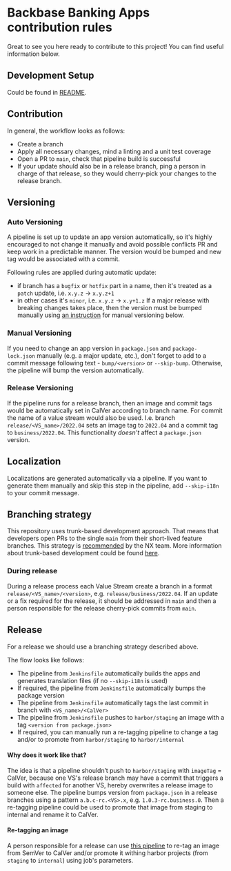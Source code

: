 # Backbase Banking Apps contribution rules

Great to see you here ready to contribute to this project! You can find useful information below.

## Development Setup

Could be found in [README](./README.md#Development-Setup).

## Contribution

In general, the workflow looks as follows:

- Create a branch
- Apply all necessary changes, mind a linting and a unit test coverage
- Open a PR to `main`, check that pipeline build is successful
- If your update should also be in a release branch, ping a person in charge of that release, so they would cherry-pick your changes to the release branch.

## Versioning

### Auto Versioning

A pipeline is set up to update an app version automatically, so it's highly encouraged to not change it manually and avoid possible conflicts PR and keep work in a predictable manner.
The version would be bumped and new tag would be associated with a commit.

Following rules are applied during automatic update:

- if branch has a `bugfix` or `hotfix` part in a name, then it's treated as a `patch` update, i.e. `x.y.z` -> `x.y.z+1`
- in other cases it's `minor`, i.e. `x.y.z` -> `x.y+1.z`
  If a major release with breaking changes takes place, then the version must be bumped manually using [an instruction](#Manual-Versioning) for manual versioning below.

### Manual Versioning

If you need to change an app version in `package.json` and `package-lock.json` manually (e.g. a major update, etc.), don't forget to add to a commit message following text - `bump/<version>` or `--skip-bump`.
Otherwise, the pipeline will bump the version automatically.

### Release Versioning

If the pipeline runs for a release branch, then an image and commit tags would be automatically set in CalVer according to branch name. For commit the name of a value stream would also be used.
I.e. branch `release/<VS_name>/2022.04` sets an image tag to `2022.04` and a commit tag to `business/2022.04`. This functionality _doesn't_ affect a `package.json` version.

## Localization

Localizations are generated automatically via a pipeline.
If you want to generate them manually and skip this step in the pipeline, add `--skip-i18n` to your commit message.

## Branching strategy

This repository uses trunk-based development approach. That means that developers open PRs to the single `main` from their short-lived feature branches.
This strategy is [recommended](https://nx.dev/guides/monorepo-nx-enterprise#trunk-based-development) by the NX team.
More information about trunk-based development could be found [here](https://trunkbaseddevelopment.com/).

### During release

During a release process each Value Stream create a branch in a format `release/<VS_name>/<version>`, e.g. `release/business/2022.04`.
If an update or a fix required for the release, it should be addressed in `main` and then a person responsible for the release cherry-pick commits from `main`.

## Release

For a release we should use a branching strategy described above.

The flow looks like follows:

- The pipeline from `Jenkinsfile` automatically builds the apps and generates translation files (if no `--skip-i18n` is used)
- If required, the pipeline from `Jenkinsfile` automatically bumps the package version
- The pipeline from `Jenkinsfile` automatically tags the last commit in branch with `<VS_name>/<CalVer>`
- The pipeline from `Jenkinsfile` pushes to `harbor/staging` an image with a tag `<version from package.json>`
- If required, you can manually run a re-tagging pipeline to change a tag and/or to promote from `harbor/staging` to `harbor/internal`

#### Why does it work like that?

The idea is that a pipeline shouldn’t push to `harbor/staging` with `imageTag` = CalVer, because one VS's release branch may have a commit that
triggers a build with `affected` for another VS, hereby overwrites a release image to someone else. The pipeline bumps version from `package.json` in a
release branches using a pattern `a.b.c-rc.<VS>.x`, e.g. `1.0.3-rc.business.0`. Then a re-tagging pipeline could be used to promote that image from
staging to internal and rename it to CalVer.

#### Re-tagging an image

A person responsible for a release can use [this pipeline](https://jenkins.backbase.eu/job/Frontend%20Guild/job/BSFG/view/Freestyle/job/retag-banking-app-image/)
to re-tag an image from SemVer to CalVer and/or promote it withing harbor projects (from `staging` to `internal`) using job's parameters.
